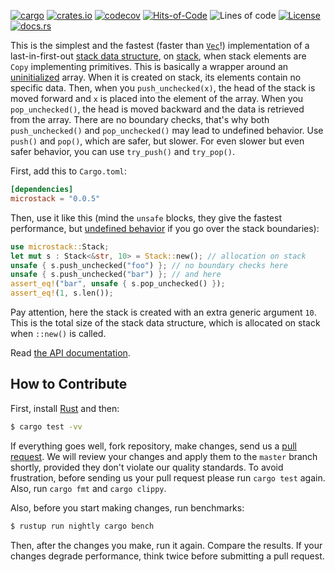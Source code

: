 [![cargo](https://github.com/yegor256/microstack/actions/workflows/cargo.yml/badge.svg)](https://github.com/yegor256/microstack/actions/workflows/cargo.yml)
[![crates.io](https://img.shields.io/crates/v/microstack.svg)](https://crates.io/crates/microstack)
[![codecov](https://codecov.io/gh/yegor256/microstack/branch/master/graph/badge.svg)](https://codecov.io/gh/yegor256/microstack)
[![Hits-of-Code](https://hitsofcode.com/github/yegor256/microstack)](https://hitsofcode.com/view/github/yegor256/microstack)
![Lines of code](https://img.shields.io/tokei/lines/github/yegor256/microstack)
[![License](https://img.shields.io/badge/license-MIT-green.svg)](https://github.com/yegor256/microstack/blob/master/LICENSE.txt)
[![docs.rs](https://img.shields.io/docsrs/microstack)](https://docs.rs/microstack/latest/microstack/)

This is the simplest and the fastest (faster than [`Vec`](https://doc.rust-lang.org/std/vec/struct.Vec.html)!) implementation of a 
last-in-first-out [stack data structure](https://en.wikipedia.org/wiki/Stack_%28abstract_data_type%29), 
on [stack](https://en.wikipedia.org/wiki/Call_stack), 
when stack elements are `Copy` implementing primitives. 
This is basically a wrapper around an [uninitialized](https://doc.rust-lang.org/nomicon/uninitialized.html) array.
When it is created on stack, its elements contain no specific data.
Then, when you `push_unchecked(x)`, the head of the stack is moved forward
and `x` is placed into the element of the array. When you `pop_unchecked()`,
the head is moved backward and the data is retrieved from the array.
There are no boundary checks, that's why both `push_unchecked()` and `pop_unchecked()` may lead to undefined
behavior. Use `push()` and `pop()`, which are safer, but slower.
For even slower but even safer behavior, you can use `try_push()` and `try_pop()`.

First, add this to `Cargo.toml`:

```toml
[dependencies]
microstack = "0.0.5"
```

Then, use it like this (mind the `unsafe` blocks, they give the fastest performance, 
but [undefined behavior](https://doc.rust-lang.org/reference/behavior-considered-undefined.html) 
if you go over the stack boundaries):

```rust
use microstack::Stack;
let mut s : Stack<&str, 10> = Stack::new(); // allocation on stack
unsafe { s.push_unchecked("foo") }; // no boundary checks here
unsafe { s.push_unchecked("bar") }; // and here
assert_eq!("bar", unsafe { s.pop_unchecked() });
assert_eq!(1, s.len());
```

Pay attention, here the stack is created with an extra generic argument `10`. This is 
the total size of the stack data structure, which is allocated on stack when `::new()` is called. 

Read [the API documentation](https://docs.rs/microstack/latest/microstack/).

## How to Contribute

First, install [Rust](https://www.rust-lang.org/tools/install) and then:

```bash
$ cargo test -vv
```

If everything goes well, fork repository, make changes, send us a [pull request](https://www.yegor256.com/2014/04/15/github-guidelines.html).
We will review your changes and apply them to the `master` branch shortly,
provided they don't violate our quality standards. To avoid frustration,
before sending us your pull request please run `cargo test` again. Also, 
run `cargo fmt` and `cargo clippy`.

Also, before you start making changes, run benchmarks:

```bash
$ rustup run nightly cargo bench
```

Then, after the changes you make, run it again. Compare the results. If your changes
degrade performance, think twice before submitting a pull request.
